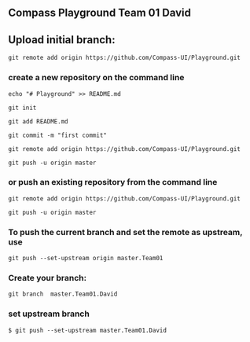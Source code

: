 ## Compass Playground Team 01 David

## Upload initial branch:
`git remote add origin https://github.com/Compass-UI/Playground.git`

### create a new repository on the command line


`echo "# Playground" >> README.md`

`git init`

`git add README.md`

`git commit -m "first commit"`

`git remote add origin https://github.com/Compass-UI/Playground.git`

`git push -u origin master`


### or push an existing repository from the command line


`git remote add origin https://github.com/Compass-UI/Playground.git`

`git push -u origin master`

### To push the current branch and set the remote as upstream, use

`git push --set-upstream origin master.Team01`

### Create your branch:

`git branch  master.Team01.David`

### set upstream branch

`$ git push --set-upstream master.Team01.David` 